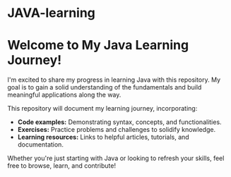 # JAVA-learning
# Welcome to My Java Learning Journey!

I'm excited to share my progress in learning Java with this repository. My goal is to gain a solid understanding of the fundamentals and build meaningful applications along the way.

This repository will document my learning journey, incorporating:

- **Code examples:** Demonstrating syntax, concepts, and functionalities.
- **Exercises:** Practice problems and challenges to solidify knowledge.
- **Learning resources:** Links to helpful articles, tutorials, and documentation.

Whether you're just starting with Java or looking to refresh your skills, feel free to browse, learn, and contribute!

